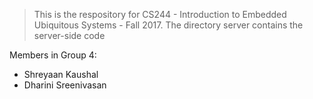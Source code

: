 > This is the respository for CS244 - Introduction to Embedded Ubiquitous Systems - Fall 2017.
> The directory server contains the server-side code

Members in Group 4:
- Shreyaan Kaushal
- Dharini Sreenivasan